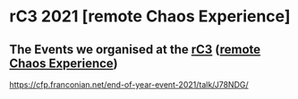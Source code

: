 # rC3 2021 [remote Chaos Experience]

## The Events we organised at the <a href="**https://events.ccc.de/2021/10/13/remote-chaos-experience/#rc3-2021-en-version**">rC3</a> (<a href="https://events.ccc.de/2021/10/13/remote-chaos-experience/#rc3-2021-en-version">remote Chaos Experience</a>)

https://cfp.franconian.net/end-of-year-event-2021/talk/J78NDG/

